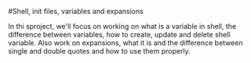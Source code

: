 #Shell, init files, variables and expansions

In thi sproject, we'll focus on working on what is a variable in shell, the difference between variables, how to create, update and delete shell variable.
Also work on expansions, what it is and the difference between single and double quotes and how to use them properly.